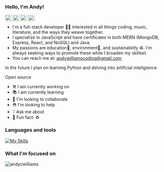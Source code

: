 ### Hello, I'm Andy!

<a href="https://www.linkedin.com/in/andrewcharleswilliams/">
  <img align="left" alt="Andy's LinkedIn" width="22px" src="https://raw.githubusercontent.com/peterthehan/peterthehan/master/assets/linkedin.svg" />
</a>
<a href="https://leetcode.com/acwilliams/" target="blank"><img align="left" src="https://cdn.jsdelivr.net/npm/simple-icons@3.0.1/icons/leetcode.svg" alt="Andy's leetcode" height="22px" width="22px" /></a>
<a href="https://www.codewars.com/users/andycwilliams" target="blank"><img align="left" src="https://cdn.jsdelivr.net/npm/simple-icons@3.0.1/icons/codewars.svg" alt="Andy's Codewars" height="22px" width="22px" /></a>
<a href="https://stackoverflow.com/users/15759272/andy" target="blank"><img align="left" src="https://cdn.jsdelivr.net/npm/simple-icons@3.0.1/icons/stackoverflow.svg" alt="mitul-3737" height="22px" width="22px" /></a><br>

<!--
<a href="https://www.hackerrank.com/" target="blank"><img align="left" src="https://cdn.jsdelivr.net/npm/simple-icons@3.0.1/icons/hackerrank.svg" alt="mitul3737" height="22" width="22" /></a>
-->

- I'm a full-stack developer 👨‍💻 interested in all things coding, music, literature, and the ways they weave together.
- I specialize in JavaScript and have certificates in both MERN (MongoDB, Express, React, and NoSQL) and Java.
- My passions are education🏫, environment🌱, and sustainability ♻. I'm always seeking ways to promote these while I broaden my skillset.
- You can reach me at: andywilliamscoding@gmail.com

In the future I plan on learning Python and delving into artificial intellgience

Open source

- ⚒ I am currently working on
- 📚 I am currently learning
- 🤝 I'm looking to collaborate
- ⛑ I'm looking to help
- ❔ Ask me about
- 🎉 Fun fact:
♻
### Languages and tools

[![My Skills](https://skills.thijs.gg/icons?i=js,java,mongodb,expressjs,react,nodejs,html,css,jquery,kubernetes,mysql,tailwind,bootstrap,apollo,graphql,firebase,docker,spring,heroku,netlify,circleci&theme=light)](https://skills.thijs.gg)

### What I'm focused on

<p><img align="center" src="https://github-readme-stats.vercel.app/api/top-langs?username=andycwilliams&show_icons=true&locale=en&layout=compact" alt="andycwilliams" />

<!--
![LinkedIn](https://img.shields.io/badge/linkedin-%230077B5.svg?style=for-the-badge&logo=linkedin&logoColor=white)
![Gmail](https://img.shields.io/badge/Gmail-D14836?style=for-the-badge&logo=gmail&logoColor=white)
![Slack](https://img.shields.io/badge/Slack-4A154B?style=for-the-badge&logo=slack&logoColor=white)
![WhatsApp](https://img.shields.io/badge/WhatsApp-25D366?style=for-the-badge&logo=whatsapp&logoColor=white)
-->
